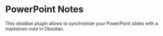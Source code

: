 # PowerPoint Notes
This obsidian plugin allows to synchronize your PowerPoint slides with a markdown note in Obsidian.